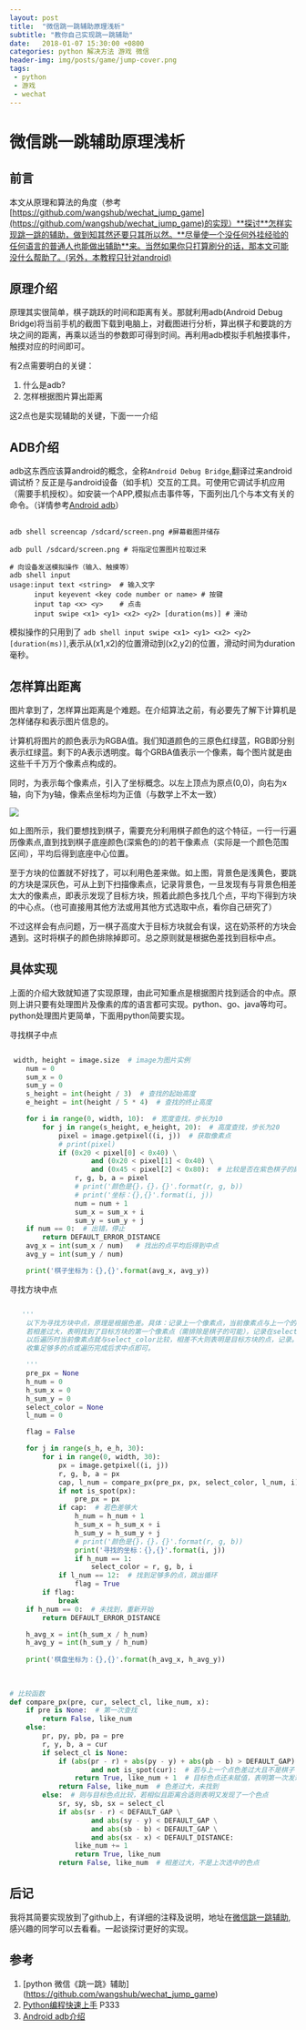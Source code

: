 ```yaml
---
layout: post
title:  "微信跳一跳辅助原理浅析"
subtitle: "教你自己实现跳一跳辅助"
date:   2018-01-07 15:30:00 +0800
categories: python 解决方法 游戏 微信
header-img: img/posts/game/jump-cover.png
tags:
 - python
 - 游戏
 - wechat
---
```


# 微信跳一跳辅助原理浅析

## 前言

本文从原理和算法的角度（参考[https://github.com/wangshub/wechat_jump_game](https://github.com/wangshub/wechat_jump_game)的实现）**探讨**怎样实现跳一跳的辅助，做到知其然还要只其所以然。**尽量使一个没任何外挂经验的任何语言的普通人也能做出辅助**来。当然如果你只打算刷分的话，那本文可能没什么帮助了。(另外，本教程只针对android)


## 原理介绍

原理其实很简单，棋子跳跃的时间和距离有关。那就利用adb(Android Debug Bridge)将当前手机的截图下载到电脑上，对截图进行分析，算出棋子和要跳的方块之间的距离，再乘以适当的参数即可得到时间。再利用adb模拟手机触摸事件，触摸对应的时间即可。

有2点需要明白的关键：

1. 什么是adb?
2. 怎样根据图片算出距离

这2点也是实现辅助的关键，下面一一介绍

## ADB介绍

adb这东西应该算android的概念，全称`Android Debug Bridge`,翻译过来android调试桥？反正是与android设备（如手机）交互的工具。可使用它调试手机应用（需要手机授权）。如安装一个APP,模拟点击事件等，下面列出几个与本文有关的命令。（详情参考[Android adb](https://developer.android.com/studio/command-line/adb.html?hl=zh-cn)）


```shell

adb shell screencap /sdcard/screen.png #屏幕截图并储存

adb pull /sdcard/screen.png # 将指定位置图片拉取过来

# 向设备发送模拟操作（输入、触摸等）
adb shell input 
usage:input text <string>  # 输入文字
      input keyevent <key code number or name> # 按键
      input tap <x> <y>    # 点击
      input swipe <x1> <y1> <x2> <y2> [duration(ms)] # 滑动

```

模拟操作的只用到了 `adb shell input swipe <x1> <y1> <x2> <y2> [duration(ms)]`,表示从(x1,x2)的位置滑动到(x2,y2)的位置，滑动时间为duration毫秒。


## 怎样算出距离

图片拿到了，怎样算出距离是个难题。在介绍算法之前，有必要先了解下计算机是怎样储存和表示图片信息的。

计算机将图片的颜色表示为RGBA值。我们知道颜色的三原色红绿蓝，RGB即分别表示红绿蓝。剩下的A表示透明度。每个GRBA值表示一个像素，每个图片就是由这些千千万万个像素点构成的。

同时，为表示每个像素点，引入了坐标概念。以左上顶点为原点(0,0)，向右为x轴，向下为y轴，像素点坐标均为正值（与数学上不太一致）


![](http://blog.wthfeng.com/img/posts/game/autojump.png)

如上图所示，我们要想找到棋子，需要充分利用棋子颜色的这个特征，一行一行遍历像素点,直到找到棋子底座颜色(深紫色的)的若干像素点（实际是一个颜色范围区间），平均后得到底座中心位置。

至于方块的位置就不好找了，可以利用色差来做。如上图，背景色是浅黄色，要跳的方块是深灰色，可从上到下扫描像素点，记录背景色，一旦发现有与背景色相差太大的像素点，即表示发现了目标方块，照着此颜色多找几个点，平均下得到方块的中心点。（也可直接用其他方法或用其他方式选取中点，看你自己研究了）

不过这样会有点问题，万一棋子高度大于目标方块就会有误，这在奶茶杯的方块会遇到。这时将棋子的颜色排除掉即可。总之原则就是根据色差找到目标中点。


## 具体实现

上面的介绍大致就知道了实现原理，由此可知重点是根据图片找到适合的中点。原则上讲只要有处理图片及像素的库的语言都可实现。python、go、java等均可。python处理图片更简单，下面用python简要实现。


寻找棋子中点

```python

 width, height = image.size  # image为图片实例
    num = 0
    sum_x = 0
    sum_y = 0
    s_height = int(height / 3)  # 查找的起始高度
    e_height = int(height / 5 * 4)  # 查找的终止高度

    for i in range(0, width, 10):  # 宽度查找，步长为10
        for j in range(s_height, e_height, 20):  # 高度查找，步长为20
            pixel = image.getpixel((i, j))  # 获取像素点
            # print(pixel)
            if (0x20 < pixel[0] < 0x40) \
                    and (0x20 < pixel[1] < 0x40) \
                    and (0x45 < pixel[2] < 0x80):  # 比较是否在紫色棋子的颜色范围
                r, g, b, a = pixel
                # print('颜色是{}，{}，{}'.format(r, g, b))
                # print('坐标：{},{}'.format(i, j))
                num = num + 1
                sum_x = sum_x + i
                sum_y = sum_y + j
    if num == 0:  # 出错，停止
        return DEFAULT_ERROR_DISTANCE
    avg_x = int(sum_x / num)   # 找出的点平均后得到中点
    avg_y = int(sum_y / num)

    print('棋子坐标为：{},{}'.format(avg_x, avg_y))

```

寻找方块中点

    

```python

   '''
    以下为寻找方块中点，原理是根据色差。具体：记录上一个像素点，当前像素点与上一个的比较，<br/>
    若相差过大，表明找到了目标方块的第一个像素点（需排除是棋子的可能），记录在select_color里。<br/>
    以后遍历时当前像素点就与select_color比较，相差不大则表明是目标方块的点，记录。<br/>
    收集足够多的点或遍历完成后求中点即可。

    '''
    pre_px = None
    h_num = 0
    h_sum_x = 0
    h_sum_y = 0
    select_color = None
    l_num = 0

    flag = False

    for j in range(s_h, e_h, 30):
        for i in range(0, width, 30):
            px = image.getpixel((i, j))
            r, g, b, a = px
            cap, l_num = compare_px(pre_px, px, select_color, l_num, i) # 比较
            if not is_spot(px):
                pre_px = px
            if cap:  # 若色差够大
                h_num = h_num + 1
                h_sum_x = h_sum_x + i
                h_sum_y = h_sum_y + j
                # print('颜色是{}，{}，{}'.format(r, g, b))
                print('寻找的坐标：{},{}'.format(i, j))
                if h_num == 1:
                    select_color = r, g, b, i
            if l_num == 12:  # 找到足够多的点，跳出循环
                flag = True
        if flag:
            break
    if h_num == 0:  # 未找到，重新开始
        return DEFAULT_ERROR_DISTANCE

    h_avg_x = int(h_sum_x / h_num)
    h_avg_y = int(h_sum_y / h_num)
    
    print('棋盘坐标为：{},{}'.format(h_avg_x, h_avg_y))
    
      
    
# 比较函数
def compare_px(pre, cur, select_cl, like_num, x):
    if pre is None:  # 第一次查找
        return False, like_num
    else:
        pr, py, pb, pa = pre
        r, y, b, a = cur
        if select_cl is None:
            if (abs(pr - r) + abs(py - y) + abs(pb - b) > DEFAULT_GAP) \
                    and not is_spot(cur):  # 若与上一个点色差过大且不是棋子
                return True, like_num + 1  # 目标色点还未赋值，表明第一次发现色点
            return False, like_num  # 色差过大，未找到
        else:  # 则与目标色点比较，若相似且距离合适则表明又发现了一个色点
            sr, sy, sb, sx = select_cl
            if abs(sr - r) < DEFAULT_GAP \
                    and abs(sy - y) < DEFAULT_GAP \
                    and abs(sb - b) < DEFAULT_GAP \
                    and abs(sx - x) < DEFAULT_DISTANCE:
                like_num += 1
                return True, like_num
            return False, like_num  # 相差过大，不是上次选中的色点

```


## 后记

我将其简要实现放到了github上，有详细的注释及说明，地址在[微信跳一跳辅助](https://github.com/wangtonghe/wechat-simple-jump),感兴趣的同学可以去看看。一起谈探讨更好的实现。

## 参考

1. [python 微信《跳一跳》辅助] (https://github.com/wangshub/wechat_jump_game)
2. [Python编程快速上手](https://book.douban.com/subject/26836700/) P333
2. [Android adb介绍](https://developer.android.com/studio/command-line/adb.html?hl=zh-cn)



